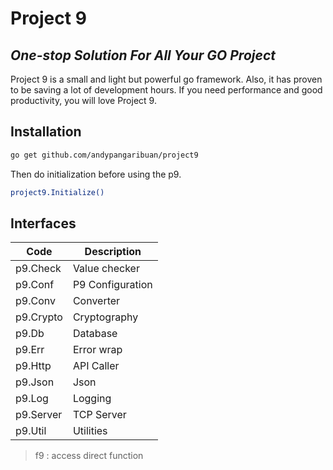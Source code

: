 <!-- 
file: go.mod
replace github.com/andypangaribuan/project9 => /Users/apangaribuan/repo/github/project9

Find errors not caught by the compilers.
This command vets the package in the current directory.
  $ go vet
Download all dependencies
  $ go mod download
Remove unused dependencies
  $ go mod tidy
-->

# Project 9

## _One-stop Solution For All Your GO Project_

Project 9 is a small and light but powerful go framework.
Also, it has proven to be saving a lot of development hours.
If you need performance and good productivity, you will love Project 9.

## Installation

```sh
go get github.com/andypangaribuan/project9
```

Then do initialization before using the p9.

```sh
project9.Initialize()
```

## Interfaces

| Code      | Description      |
|-----------|------------------|
| p9.Check  | Value checker    |
| p9.Conf   | P9 Configuration |
| p9.Conv   | Converter        |
| p9.Crypto | Cryptography     |
| p9.Db     | Database         |
| p9.Err    | Error wrap       |
| p9.Http   | API Caller       |
| p9.Json   | Json             |
| p9.Log    | Logging          |
| p9.Server | TCP Server       |
| p9.Util   | Utilities        |

> f9 : access direct function
